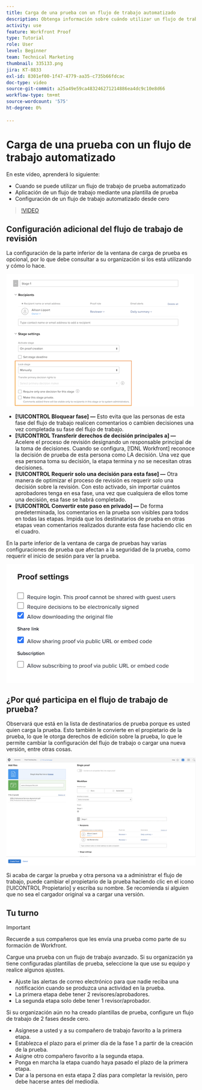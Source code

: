 ```yaml
---
title: Carga de una prueba con un flujo de trabajo automatizado
description: Obtenga información sobre cuándo utilizar un flujo de trabajo de prueba automatizado, cómo aplicar un flujo de trabajo mediante una plantilla de prueba y cómo configurar un flujo de trabajo automatizado desde cero.
activity: use
feature: Workfront Proof
type: Tutorial
role: User
level: Beginner
team: Technical Marketing
thumbnail: 335133.png
jira: KT-8833
exl-id: 8301ef00-1f47-4779-aa35-c735b66fdcac
doc-type: video
source-git-commit: a25a49e59ca483246271214886ea4dc9c10e8d66
workflow-type: tm+mt
source-wordcount: '575'
ht-degree: 0%

---
```


# Carga de una prueba con un flujo de trabajo automatizado

En este vídeo, aprenderá lo siguiente:

* Cuando se puede utilizar un flujo de trabajo de prueba automatizado
* Aplicación de un flujo de trabajo mediante una plantilla de prueba
* Configuración de un flujo de trabajo automatizado desde cero

>[!VIDEO](https://video.tv.adobe.com/v/335133/?quality=12&learn=on)



## Configuración adicional del flujo de trabajo de revisión

La configuración de la parte inferior de la ventana de carga de prueba es opcional, por lo que debe consultar a su organización si los está utilizando y cómo lo hace.

![Una imagen de la [!UICONTROL Nueva revisión]ventana con el [!UICONTROL Configuración del escenario] resaltado.](assets/additional-proof-workflow-settings.png)

* **[!UICONTROL Bloquear fase] —** Esto evita que las personas de esta fase del flujo de trabajo realicen comentarios o cambien decisiones una vez completada su fase del flujo de trabajo.
* **[!UICONTROL Transferir derechos de decisión principales a] —** Acelere el proceso de revisión designando un responsable principal de la toma de decisiones. Cuando se configura, [!DNL Workfront] reconoce la decisión de prueba de esta persona como LA decisión. Una vez que esa persona toma su decisión, la etapa termina y no se necesitan otras decisiones.
* **[!UICONTROL Requerir solo una decisión para esta fase] —** Otra manera de optimizar el proceso de revisión es requerir solo una decisión sobre la revisión. Con esto activado, sin importar cuántos aprobadores tenga en esa fase, una vez que cualquiera de ellos tome una decisión, esa fase se habrá completado.
* **[!UICONTROL Convertir este paso en privado] —** De forma predeterminada, los comentarios en la prueba son visibles para todos en todas las etapas. Impida que los destinatarios de prueba en otras etapas vean comentarios realizados durante esta fase haciendo clic en el cuadro.

En la parte inferior de la ventana de carga de pruebas hay varias configuraciones de prueba que afectan a la seguridad de la prueba, como requerir el inicio de sesión para ver la prueba.

<!--
Learn more about these in the Proof settings section of the Configure a proof article.
-->

![Una imagen de la [!UICONTROL Configuración de revisión] de la ventana de carga de prueba.](assets/additional-proof-workflow-settings-2.png)

<!--
### Learn more
* Automated workflow overview
* Automated workflow stages overview
-->

<!--
### Guides
* Plan an advanced workflow worksheet
-->

## ¿Por qué participa en el flujo de trabajo de prueba?

Observará que está en la lista de destinatarios de prueba porque es usted quien carga la prueba. Esto también le convierte en el propietario de la prueba, lo que le otorga derechos de edición sobre la prueba, lo que le permite cambiar la configuración del flujo de trabajo o cargar una nueva versión, entre otras cosas.

![Imagen de la ventana de carga de prueba con el propietario de la prueba resaltado en la lista de destinatarios.](assets/proof-owner.png)

Si acaba de cargar la prueba y otra persona va a administrar el flujo de trabajo, puede cambiar el propietario de la prueba haciendo clic en el icono [!UICONTROL Propietario] y escriba su nombre. Se recomienda si alguien que no sea el cargador original va a cargar una versión.

## Tu turno

>[!IMPORTANT]
>
>Recuerde a sus compañeros que les envía una prueba como parte de su formación de Workfront.


Cargue una prueba con un flujo de trabajo avanzado. Si su organización ya tiene configuradas plantillas de prueba, seleccione la que use su equipo y realice algunos ajustes.

* Ajuste las alertas de correo electrónico para que nadie reciba una notificación cuando se produzca una actividad en la prueba.
* La primera etapa debe tener 2 revisores/aprobadores.
* La segunda etapa solo debe tener 1 revisor/aprobador.

Si su organización aún no ha creado plantillas de prueba, configure un flujo de trabajo de 2 fases desde cero.

* Asígnese a usted y a su compañero de trabajo favorito a la primera etapa.
* Establezca el plazo para el primer día de la fase 1 a partir de la creación de la prueba.
* Asigne otro compañero favorito a la segunda etapa.
* Ponga en marcha la etapa cuando haya pasado el plazo de la primera etapa.
* Dar a la persona en esta etapa 2 días para completar la revisión, pero debe hacerse antes del mediodía.


